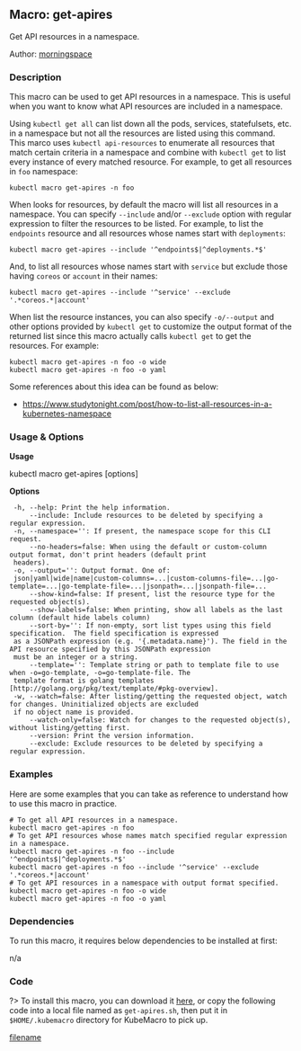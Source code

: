 ## Macro: get-apires

Get API resources in a namespace.

Author: [morningspace](https://github.com/morningspace/)

<!-- tabs:start -->

### **Description**


This macro can be used to get API resources in a namespace. This is useful when you want to know
what API resources are included in a namespace.

Using `kubectl get all` can list down all the pods, services, statefulsets, etc. in a namespace
but not all the resources are listed using this command. This marco uses `kubectl api-resources`
to enumerate all resources that match certain criteria in a namespace and combine with `kubectl
get` to list every instance of every matched resource. For example, to get all resources
in `foo` namespace:
```shell
kubectl macro get-apires -n foo
```

When looks for resources, by default the macro will list all resources in a namespace. You can
specify `--include` and/or `--exclude` option with regular expression to filter the resources to
be listed. For example, to list the `endpoints` resource and all resources whose names start with
`deployments`:
```shell
kubectl macro get-apires --include '^endpoints$|^deployments.*$'
```
And, to list all resources whose names start with `service` but exclude those having `coreos` or
`account` in their names:
```shell
kubectl macro get-apires --include '^service' --exclude '.*coreos.*|account'
```

When list the resource instances, you can also specify `-o/--output` and other options provided by
`kubectl get` to customize the output format of the returned list since this macro actually calls
`kubectl get` to get the resources. For example:
```shell
kubectl macro get-apires -n foo -o wide
kubectl macro get-apires -n foo -o yaml
```

Some references about this idea can be found as below:
- https://www.studytonight.com/post/how-to-list-all-resources-in-a-kubernetes-namespace



### **Usage & Options**

**Usage**

kubectl macro get-apires [options]

**Options**

```
 -h, --help: Print the help information.
     --include: Include resources to be deleted by specifying a regular expression.
 -n, --namespace='': If present, the namespace scope for this CLI request.
     --no-headers=false: When using the default or custom-column output format, don't print headers (default print
 headers).
 -o, --output='': Output format. One of:
 json|yaml|wide|name|custom-columns=...|custom-columns-file=...|go-template=...|go-template-file=...|jsonpath=...|jsonpath-file=...
     --show-kind=false: If present, list the resource type for the requested object(s).
     --show-labels=false: When printing, show all labels as the last column (default hide labels column)
     --sort-by='': If non-empty, sort list types using this field specification.  The field specification is expressed
 as a JSONPath expression (e.g. '{.metadata.name}'). The field in the API resource specified by this JSONPath expression
 must be an integer or a string.
     --template='': Template string or path to template file to use when -o=go-template, -o=go-template-file. The
 template format is golang templates [http://golang.org/pkg/text/template/#pkg-overview].
 -w, --watch=false: After listing/getting the requested object, watch for changes. Uninitialized objects are excluded
 if no object name is provided.
     --watch-only=false: Watch for changes to the requested object(s), without listing/getting first.
     --version: Print the version information.
     --exclude: Exclude resources to be deleted by specifying a regular expression.

```

### **Examples**

Here are some examples that you can take as reference to understand how to use this macro in practice.
```shell
# To get all API resources in a namespace.
kubectl macro get-apires -n foo
# To get API resources whose names match specified regular expression in a namespace.
kubectl macro get-apires -n foo --include '^endpoints$|^deployments.*$'
kubectl macro get-apires -n foo --include '^service' --exclude '.*coreos.*|account'
# To get API resources in a namespace with output format specified.
kubectl macro get-apires -n foo -o wide
kubectl macro get-apires -n foo -o yaml

```

### **Dependencies**

To run this macro, it requires below dependencies to be installed at first:

n/a

### **Code**

?> To install this macro, you can download it [here](bin/get-apires.sh ':ignore get-apires'), or copy the following code into a local file named as `get-apires.sh`, then put it in `$HOME/.kubemacro` directory for KubeMacro to pick up.

[filename](../bin/get-apires.sh ':include :type=code shell')

<!-- tabs:end -->
